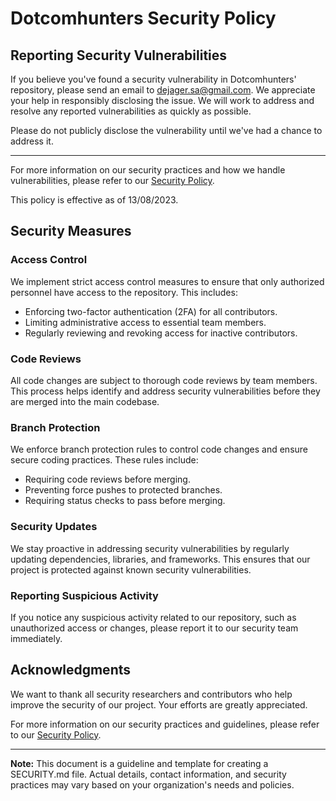 # Dotcomhunters Security Policy

## Reporting Security Vulnerabilities

If you believe you've found a security vulnerability in Dotcomhunters' repository, please send an email to [dejager.sa@gmail.com](mailto:dejager.sa@gmail.com). We appreciate your help in responsibly disclosing the issue. We will work to address and resolve any reported vulnerabilities as quickly as possible.

Please do not publicly disclose the vulnerability until we've had a chance to address it.

---

For more information on our security practices and how we handle vulnerabilities, please refer to our [Security Policy](https://github.com/Dotcomhunters/repository-name/blob/main/SECURITY.md).

This policy is effective as of 13/08/2023.

## Security Measures

### Access Control

We implement strict access control measures to ensure that only authorized personnel have access to the repository. This includes:

- Enforcing two-factor authentication (2FA) for all contributors.
- Limiting administrative access to essential team members.
- Regularly reviewing and revoking access for inactive contributors.

### Code Reviews

All code changes are subject to thorough code reviews by team members. This process helps identify and address security vulnerabilities before they are merged into the main codebase.

### Branch Protection

We enforce branch protection rules to control code changes and ensure secure coding practices. These rules include:

- Requiring code reviews before merging.
- Preventing force pushes to protected branches.
- Requiring status checks to pass before merging.

### Security Updates

We stay proactive in addressing security vulnerabilities by regularly updating dependencies, libraries, and frameworks. This ensures that our project is protected against known security vulnerabilities.

### Reporting Suspicious Activity

If you notice any suspicious activity related to our repository, such as unauthorized access or changes, please report it to our security team immediately.

## Acknowledgments

We want to thank all security researchers and contributors who help improve the security of our project. Your efforts are greatly appreciated.

For more information on our security practices and guidelines, please refer to our [Security Policy](https://github.com//your-repository/security/policy).

---

**Note:** This document is a guideline and template for creating a SECURITY.md file. Actual details, contact information, and security practices may vary based on your organization's needs and policies.

